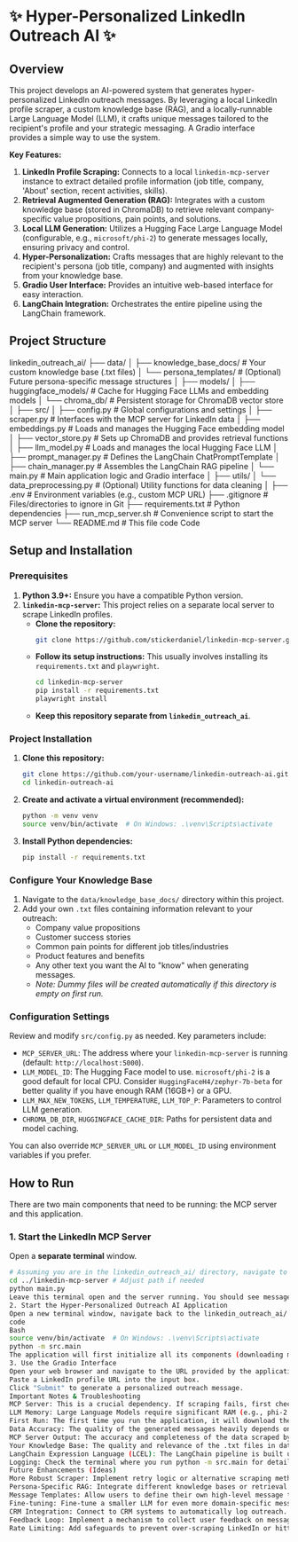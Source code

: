 # ✨ Hyper-Personalized LinkedIn Outreach AI ✨

## Overview

This project develops an AI-powered system that generates hyper-personalized LinkedIn outreach messages. By leveraging a local LinkedIn profile scraper, a custom knowledge base (RAG), and a locally-runnable Large Language Model (LLM), it crafts unique messages tailored to the recipient's profile and your strategic messaging. A Gradio interface provides a simple way to use the system.

**Key Features:**

1.  **LinkedIn Profile Scraping:** Connects to a local `linkedin-mcp-server` instance to extract detailed profile information (job title, company, 'About' section, recent activities, skills).
2.  **Retrieval Augmented Generation (RAG):** Integrates with a custom knowledge base (stored in ChromaDB) to retrieve relevant company-specific value propositions, pain points, and solutions.
3.  **Local LLM Generation:** Utilizes a Hugging Face Large Language Model (configurable, e.g., `microsoft/phi-2`) to generate messages locally, ensuring privacy and control.
4.  **Hyper-Personalization:** Crafts messages that are highly relevant to the recipient's persona (job title, company) and augmented with insights from your knowledge base.
5.  **Gradio User Interface:** Provides an intuitive web-based interface for easy interaction.
6.  **LangChain Integration:** Orchestrates the entire pipeline using the LangChain framework.

## Project Structure
linkedin_outreach_ai/
├── data/
│ ├── knowledge_base_docs/ # Your custom knowledge base (.txt files)
│ └── persona_templates/ # (Optional) Future persona-specific message structures
│
├── models/
│ ├── huggingface_models/ # Cache for Hugging Face LLMs and embedding models
│ └── chroma_db/ # Persistent storage for ChromaDB vector store
│
├── src/
│ ├── config.py # Global configurations and settings
│ ├── scraper.py # Interfaces with the MCP server for LinkedIn data
│ ├── embeddings.py # Loads and manages the Hugging Face embedding model
│ ├── vector_store.py # Sets up ChromaDB and provides retrieval functions
│ ├── llm_model.py # Loads and manages the local Hugging Face LLM
│ ├── prompt_manager.py # Defines the LangChain ChatPromptTemplate
│ ├── chain_manager.py # Assembles the LangChain RAG pipeline
│ └── main.py # Main application logic and Gradio interface
│
├── utils/
│ └── data_preprocessing.py # (Optional) Utility functions for data cleaning
│
├── .env # Environment variables (e.g., custom MCP URL)
├── .gitignore # Files/directories to ignore in Git
├── requirements.txt # Python dependencies
├── run_mcp_server.sh # Convenience script to start the MCP server
└── README.md # This file
code
Code
## Setup and Installation

### Prerequisites

1.  **Python 3.9+:** Ensure you have a compatible Python version.
2.  **`linkedin-mcp-server`:** This project relies on a separate local server to scrape LinkedIn profiles.
    *   **Clone the repository:**
        ```bash
        git clone https://github.com/stickerdaniel/linkedin-mcp-server.git
        ```
    *   **Follow its setup instructions:** This usually involves installing its `requirements.txt` and `playwright`.
        ```bash
        cd linkedin-mcp-server
        pip install -r requirements.txt
        playwright install
        ```
    *   **Keep this repository separate from `linkedin_outreach_ai`**.

### Project Installation

1.  **Clone this repository:**
    ```bash
    git clone https://github.com/your-username/linkedin-outreach-ai.git # Replace with your repo URL
    cd linkedin-outreach-ai
    ```
2.  **Create and activate a virtual environment (recommended):**
    ```bash
    python -m venv venv
    source venv/bin/activate  # On Windows: .\venv\Scripts\activate
    ```
3.  **Install Python dependencies:**
    ```bash
    pip install -r requirements.txt
    ```

### Configure Your Knowledge Base

1.  Navigate to the `data/knowledge_base_docs/` directory within this project.
2.  Add your own `.txt` files containing information relevant to your outreach:
    *   Company value propositions
    *   Customer success stories
    *   Common pain points for different job titles/industries
    *   Product features and benefits
    *   Any other text you want the AI to "know" when generating messages.
    *   *Note: Dummy files will be created automatically if this directory is empty on first run.*

### Configuration Settings

Review and modify `src/config.py` as needed. Key parameters include:

*   `MCP_SERVER_URL`: The address where your `linkedin-mcp-server` is running (default: `http://localhost:5000`).
*   `LLM_MODEL_ID`: The Hugging Face model to use. `microsoft/phi-2` is a good default for local CPU. Consider `HuggingFaceH4/zephyr-7b-beta` for better quality if you have enough RAM (16GB+) or a GPU.
*   `LLM_MAX_NEW_TOKENS`, `LLM_TEMPERATURE`, `LLM_TOP_P`: Parameters to control LLM generation.
*   `CHROMA_DB_DIR`, `HUGGINGFACE_CACHE_DIR`: Paths for persistent data and model caching.

You can also override `MCP_SERVER_URL` or `LLM_MODEL_ID` using environment variables if you prefer.

## How to Run

There are two main components that need to be running: the MCP server and this application.

### 1. Start the LinkedIn MCP Server

Open a **separate terminal** window.

```bash
# Assuming you are in the linkedin_outreach_ai/ directory, navigate to the MCP server's directory
cd ../linkedin-mcp-server # Adjust path if needed
python main.py
Leave this terminal open and the server running. You should see messages indicating the server has started.
2. Start the Hyper-Personalized Outreach AI Application
Open a new terminal window, navigate back to the linkedin_outreach_ai/ project root, and ensure your virtual environment is active.
code
Bash
source venv/bin/activate  # On Windows: .\venv\Scripts\activate
python -m src.main
The application will first initialize all its components (downloading models, setting up ChromaDB – this might take a few minutes on the first run). Once initialized, it will launch the Gradio interface and provide a local URL (e.g., http://127.0.0.1:7860).
3. Use the Gradio Interface
Open your web browser and navigate to the URL provided by the application.
Paste a LinkedIn profile URL into the input box.
Click "Submit" to generate a personalized outreach message.
Important Notes & Troubleshooting
MCP Server: This is a crucial dependency. If scraping fails, first check if your linkedin-mcp-server is running correctly and accessible at the configured MCP_SERVER_URL. The MCP server might require you to manually log into LinkedIn through the browser it controls on its first run.
LLM Memory: Large Language Models require significant RAM (e.g., phi-2 needs ~4GB, zephyr-7b-beta needs ~16GB). If the application fails to load the LLM, you might see "CUDA out of memory" (if using GPU) or system slowdowns. Consider using a smaller LLM_MODEL_ID in src/config.py if you have limited RAM.
First Run: The first time you run the application, it will download the embedding model and the LLM from Hugging Face. This can take some time depending on your internet connection. Models are cached in models/huggingface_models/.
Data Accuracy: The quality of the generated messages heavily depends on two factors:
MCP Server Output: The accuracy and completeness of the data scraped by the linkedin-mcp-server.
Your Knowledge Base: The quality and relevance of the .txt files in data/knowledge_base_docs/.
LangChain Expression Language (LCEL): The LangChain pipeline is built using LCEL, which provides a powerful and flexible way to compose chains.
Logging: Check the terminal where you run python -m src.main for detailed logs (INFO, WARNING, ERROR, CRITICAL) which can help in troubleshooting.
Future Enhancements (Ideas)
More Robust Scraper: Implement retry logic or alternative scraping methods.
Persona-Specific RAG: Integrate different knowledge bases or retrieval strategies based on the identified persona.
Message Templates: Allow users to define their own high-level message templates.
Fine-tuning: Fine-tune a smaller LLM for even more domain-specific message generation.
CRM Integration: Connect to CRM systems to automatically log outreach.
Feedback Loop: Implement a mechanism to collect user feedback on message quality to improve the system.
Rate Limiting: Add safeguards to prevent over-scraping LinkedIn or hitting LLM API rate limits (if using external LLMs).